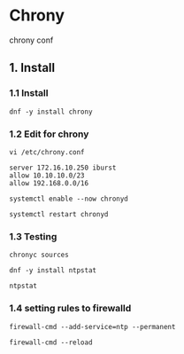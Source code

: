 # Chrony
chrony conf

## 1. Install

### 1.1 Install

    dnf -y install chrony
            
### 1.2 Edit for chrony

    vi /etc/chrony.conf 
    
    server 172.16.10.250 iburst
    allow 10.10.10.0/23
    allow 192.168.0.0/16
    
    systemctl enable --now chronyd

    systemctl restart chronyd

### 1.3 Testing

    chronyc sources
    
    dnf -y install ntpstat
    
    ntpstat
    

### 1.4 setting rules to firewalld

    firewall-cmd --add-service=ntp --permanent
    
    firewall-cmd --reload

